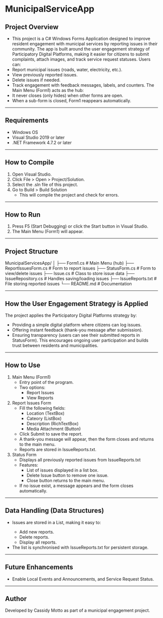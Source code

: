 # MunicipalServiceApp
## Project Overview
- This project is a C# Windows Forms Application designed to improve resident engagement with municipal services by reporting issues in their community. The app is built around the user engagement strategy of Participatory Digital Platforms, making it easier for                            citizens to submit complaints, attach images, and track service request statuses. 
Users can:
- Report municipal issues (roads, water, electricity, etc.).
- View previously reported issues.
- Delete issues if needed.
- Track engagement with feedback messages, labels, and counters.
The Main Menu (Form1) acts as the hub:
- It never closes (only hides) when other forms are open.
- When a sub-form is closed, Form1 reappears automatically.
___________________________________________________________________________________________________________________________________________________________________________________________________________________________
## Requirements
- Windows OS
- Visual Studio 2019 or later
- .NET Framework 4.7.2 or later
___________________________________________________________________________________________________________________________________________________________________________________________________________________________
## How to Compile
1. Open Visual Studio.
2. Click File > Open > Project/Solution.
3. Select the .sln file of this project.
4. Go to Build > Build Solution
   - This will compile the project and check for errors.
___________________________________________________________________________________________________________________________________________________________________________________________________________________________
## How to Run 
1. Press F5 (Start Debugging) or click the Start button in Visual Studio.
2. The Main Menu (Form1) will appear.
___________________________________________________________________________________________________________________________________________________________________________________________________________________________
## Project Structure
MunicipalServicesApp/
│
├── Form1.cs                # Main Menu (hub)
├── ReportIssuesForm.cs     # Form to report issues
├── StatusForm.cs           # Form to view/delete issues
├── Issue.cs                # Class to store issue data
├── IssueRepository.cs      # Handles saving/loading issues
├── IssueReports.txt        # File storing reported issues
└── README.md               # Documentation
_________________________________________________________________________________________________________________________________________________________________________________________________________________________
## How the User Engagement Strategy is Applied
The project applies the Participatory Digital Platforms strategy by:
 - Providing a simple digital platform where citizens can log issues.
 - Offering instant feedback (thank-you message after submission).
 - Ensuring transparency (users can see their submitted reports in StatusForm).
This encourages ongoing user participation and builds trust between residents and municipalities.
________________________________________________________________________________________________________________________________________________________________________________________________________________________ 
## How to Use
1. Main Menu (Form1)
   - Entry point of the program.
   - Two options:
     - Report Issues
     - View Reports
2. Report Issues Form
   - Fill the following fields:
     - Location (TextBox)
     - Cateory (ListBox)
     - Description (RichTextBox)
     - Media Attachment (Button)
   - Click Submit to save the report.
   - A thank-you message will appear, then the form closes and returns to the main menu.
   - Reports are stored in IssueReports.txt.
3. Status Form
   - Displays all previously reported issues from IssueReports.txt
   - Features:
     - List of issues displayed in a list box.
     - Delete Issue button to remove one issue.
     - Close button returns to the main menu.
   - If no issue exist, a message appears and the form closes automatically.
______________________________________________________________________________________________________________________________________________________________________________________________________________________
## Data Handling (Data Structures)
- Issues are stored in a List<Issue>, making it easy to:
  - Add new reports.
  - Delete reports.
  - Display all reports.
- The list is synchronised with IssueReports.txt for persistent storage.
______________________________________________________________________________________________________________________________________________________________________________________________________________________
## Future Enhancements
- Enable Local Events and Announcements, and Service Request Status.
______________________________________________________________________________________________________________________________________________________________________________________________________________________
## Author
Developed by Cassidy Motto as part of a municipal engagement project.

